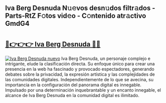 ## Iva Berg Desnuda N𝚞𝚎vos desn𝚞dos filtr𝚊dos - Parts-RtZ F𝚘tos vid𝚎o - C𝚘ntenido atr𝚊ctivo GmdG4

# <h2><a href="http://mbbwo8y.tromn.icu/?c=Iva+Berg+Desnuda">🔗👉👉👉 Iva Berg Desnuda 🔗🔗</a></h2>

[![Iva Berg Desnuda nuevo](https://i.imgur.com/pEAQMta.gif)](http://mbbwo8y.tromn.icu/?c=Iva+Berg+Desnuda)
Iva Berg Desnuda, un personaje complejo e intrigante, elude la clasificación directa. Su enfoque único para crear una presencia en la web ha fascinado y provocado espectadores, generando debates sobre la privacidad, la expresión artística y las complejidades de las comunidades digitales. Independientemente de lo que se avecina, su importancia en la configuración del panorama digital es innegable. Impulsado por una determinación inquebrantable y un encanto innegable, el alcance de Iva Berg Desnuda en la comunidad digital es ilimitado.
